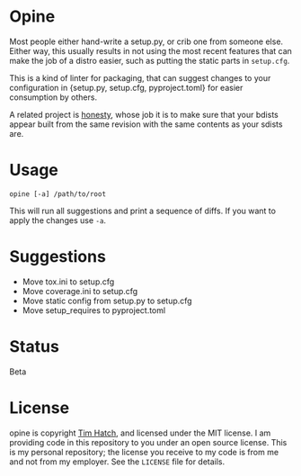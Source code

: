 # Opine

Most people either hand-write a setup.py, or crib one from someone else.  Either
way, this usually results in not using the most recent features that can make
the job of a distro easier, such as putting the static parts in `setup.cfg`.

This is a kind of linter for packaging, that can suggest changes to your
configuration in {setup.py, setup.cfg, pyproject.toml} for easier consumption by
others.

A related project is [honesty](https://pypi.org/project/honesty/), whose job it
is to make sure that your bdists appear built from the same revision with the
same contents as your sdists are.

# Usage

```
opine [-a] /path/to/root
```

This will run all suggestions and print a sequence of diffs.  If you want to
apply the changes use `-a`.

# Suggestions

* Move tox.ini to setup.cfg
* Move coverage.ini to setup.cfg
* Move static config from setup.py to setup.cfg
* Move setup\_requires to pyproject.toml

# Status

Beta

# License

opine is copyright [Tim Hatch](http://timhatch.com/), and licensed under
the MIT license.  I am providing code in this repository to you under an open
source license.  This is my personal repository; the license you receive to
my code is from me and not from my employer. See the `LICENSE` file for details.
